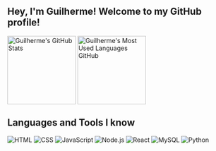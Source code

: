 ## Hey, I'm Guilherme! Welcome to my GitHub profile!

<div>
  <picture>
    <source 
      srcset="https://github-readme-stats-eta-opal.vercel.app/api?username=guilhermegomesneto&show_icons=true&theme=dark&PAT_1&hide=contribs"
      media="(prefers-color-scheme: dark)"
    >
    <source
      srcset="https://github-readme-stats-eta-opal.vercel.app/api?username=guilhermegomesneto&show_icons=true&PAT_1&hide=contribs"
      media="(prefers-color-scheme: light), (prefers-color-scheme: no-preference)"
    >
    <img alt="Guilherme's GitHub Stats" height="155em" align="center" src="https://github-readme-stats-eta-opal.vercel.app/api?username=guilhermegomesneto&show_icons=true&theme=transparent&PAT_1&hide=contribs">
  </picture>
  
  <picture>
    <source 
      srcset="https://github-readme-stats-eta-opal.vercel.app/api/top-langs/?username=guilhermegomesneto&layout=compact&langs_count=8&PAT_1&theme=dark"
      media="(prefers-color-scheme: dark)"
    >
    <source
      srcset="https://github-readme-stats-eta-opal.vercel.app/api/top-langs/?username=guilhermegomesneto&layout=compact&langs_count=8&PAT_1"
      media="(prefers-color-scheme: light), (prefers-color-scheme: no-preference)"
    >
    <img alt="Guilherme's Most Used Languages GitHub" height="155em" align="center" src="https://github-readme-stats-eta-opal.vercel.app/api/top-langs/?username=guilhermegomesneto&layout=compact&langs_count=8&PAT_1&theme=transparent">
  </picture>
</div>

## Languages and Tools I know

<div> 
  <img alt="HTML" src="https://img.shields.io/badge/html5-%23E34F26.svg?style=for-the-badge&logo=html5&logoColor=white">
  <img alt="CSS" src="https://img.shields.io/badge/css3-%231572B6.svg?style=for-the-badge&logo=css3&logoColor=white">
  <img alt="JavaScript" src="https://img.shields.io/badge/javascript-%23323330.svg?style=for-the-badge&logo=javascript&logoColor=%23F7DF1E">
  <img alt="Node.js" src="https://img.shields.io/badge/node.js-6DA55F?style=for-the-badge&logo=node.js&logoColor=white">
  <img alt="React" src="https://img.shields.io/badge/react-%2320232a.svg?style=for-the-badge&logo=react&logoColor=%2361DAFB">
  <img alt="MySQL" src="https://img.shields.io/badge/mysql-%2300f.svg?style=for-the-badge&logo=mysql&logoColor=white">
  <img alt="Python" src="https://img.shields.io/badge/python-3670A0?style=for-the-badge&logo=python&logoColor=ffdd54">
</div>
